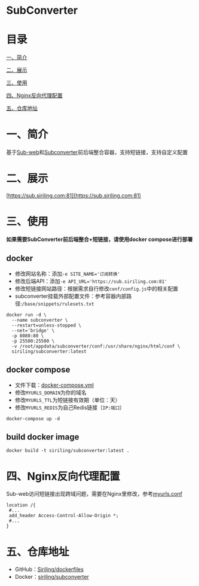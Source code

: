 # SubConverter

# 目录

[一、简介](#一简介)

[二、展示](#二展示)

[三、使用](三使用)

[四、Nginx反向代理配置](#四nginx反向代理配置)

[五、仓库地址](#五仓库信息)

# 一、简介

基于[Sub-web](https://github.com/Siriling/sub-web)和[Subconverter](https://github.com/tindy2013/subconverter)前后端整合容器，支持短链接，支持自定义配置

# 二、展示

[https://sub.siriling.com:81](https://sub.siriling.com:81)

# 三、使用

**如果需要SubConverter前后端整合+短链接，请使用docker compose进行部署**

## docker

- 修改网站名称：添加`-e SITE_NAME='订阅转换'`
- 修改后端API：添加`-e API_URL='https://sub.siriling.com:81'`
- 修改短链接网站路径：根据需求自行修改`conf/config.js`中的相关配置
- subconverter挂载外部配置文件：参考容器内部路径:`/base/snippets/rulesets.txt`

```shell
docker run -d \
  --name subconverter \
  --restart=unless-stopped \
  --net='bridge' \
  -p 8080:80 \
  -p 25500:25500 \
  -v /root/appdata/subconverter/conf:/usr/share/nginx/html/conf \
  siriling/subconverter:latest
```

## docker compose

- 文件下载：[docker-compose.yml](https://raw.githubusercontent.com/Siriling/dockerfiles/main/subconverter/docker-compose.yml)
- 修改`MYURLS_DOMAIN`为你的域名
- 修改`MYURLS_TTL`为短链接有效期（单位：天）
- 修改`MYURLS_REDIS`为自己Redis链接（`IP:端口`）

```shell
docker-compose up -d
```

## build docker image

```shell
docker build -t siriling/subconverter:latest .
```

# 四、Nginx反向代理配置

Sub-web访问短链接出现跨域问题，需要在Nginx里修改，参考[myurls.conf](https://raw.githubusercontent.com/Siriling/dockerfiles/main/subconverter/myurls.conf)

```shell
location /{
 #...
 add_header Access-Control-Allow-Origin *;
 #...
}
```

# 五、仓库地址

- GitHub：[Siriling/dockerfiles](https://github.com/Siriling/dockerfiles/tree/main/subconverter)
- Docker：[siriling/subconverter](https://hub.docker.com/r/siriling/subconverter)
